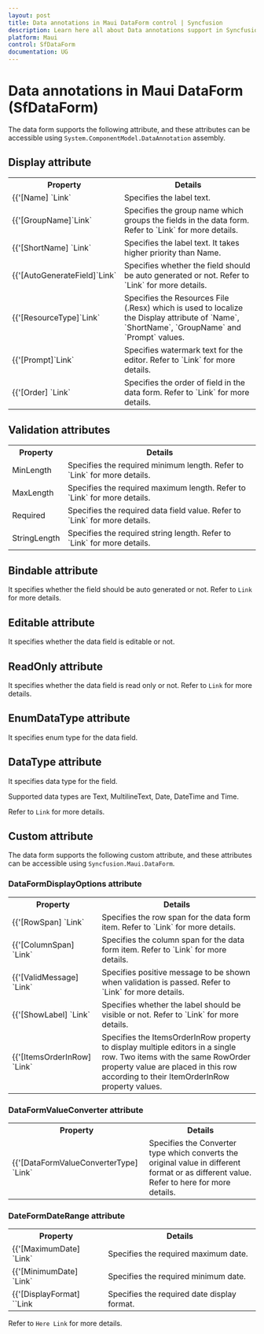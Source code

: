 ```yaml
---
layout: post
title: Data annotations in Maui DataForm control | Syncfusion
description: Learn here all about Data annotations support in Syncfusion Maui DataForm (SfDataForm) control and more.
platform: Maui
control: SfDataForm
documentation: UG
---
```


# Data annotations in Maui DataForm (SfDataForm)

The data form supports the following attribute, and these attributes can be accessible using `System.ComponentModel.DataAnnotation` assembly.

## Display attribute

<table>
<tr>
<th>Property</th>
<th>Details</th>
</tr>
<tr>
<td>
{{'[Name] `Link`
</td>
<td>
Specifies the label text.
</td>
</tr>
<tr>
<td>
{{'[GroupName]`Link`
</td>
<td>
Specifies the group name which groups the fields in the data form. Refer to  `Link` for more details.
</td>
</tr>
<tr>
<td>
{{'[ShortName] `Link`
</td>
<td>
Specifies the label text. It takes higher priority than Name.
</td>
</tr>
<tr>
<td>
{{'[AutoGenerateField]`Link`
</td>
<td>
Specifies whether the field should be auto generated or not. Refer to `Link` for more details.
</td>
</tr>
<tr>
<td>
{{'[ResourceType]`Link`
</td>
<td>
Specifies the Resources File (.Resx) which is used to localize the Display attribute of `Name`, `ShortName`, `GroupName` and `Prompt` values.
</td>
</tr>
<tr>
<td>
{{'[Prompt]`Link`
</td>
<td>
Specifies watermark text for the editor. Refer to `Link` for more details.
</td>
</tr>
<tr>
<td>
{{'[Order] `Link`
</td>
<td>
Specifies the order of field in the data form. Refer to `Link` for more details.
</td>
</tr>
</table>

## Validation attributes

<table>
<tr>
<th>
Property
</th>
<th>
Details
</th>
</tr>
<tr>
<td>
MinLength
</td>
<td>
Specifies the required minimum length. Refer to `Link` for more details.
</td>
</tr>
<tr>
<td>
MaxLength

</td>
<td>
Specifies the required maximum length. Refer to `Link` for more details.
</td>
</tr>
<tr>
<td>
Required

</td>
<td>
Specifies the required data field value. Refer to `Link` for more details.
</td>
</tr>
<tr>
<td>
StringLength
</td>
<td>
Specifies the required string length. Refer to `Link` for more details.
</td>
</tr>
</table>

## Bindable attribute

It specifies whether the field should be auto generated or not. Refer to `Link`  for more details.

## Editable attribute

It specifies whether the data field is editable or not.

## ReadOnly attribute

It specifies whether the data field is read only or not. Refer to `Link` for more details.

## EnumDataType attribute

It specifies enum type for the data field.

## DataType attribute

It specifies data type for the field.

Supported data types are Text, MultilineText, Date, DateTime and Time.

Refer to `Link` for more details.

## Custom attribute
The data form supports the following custom attribute, and these attributes can be accessible using `Syncfusion.Maui.DataForm`.

### DataFormDisplayOptions attribute

<table>
<tr>
<th>
Property
</th>
<th>
Details
</th>
</tr>
<tr>
<td>
{{'[RowSpan] `Link`
</td>
<td>
Specifies the row span for the data form item. Refer to `Link` for more details.
</td>
</tr>
<tr>
<td>
{{'[ColumnSpan] `Link`
</td>
<td>
Specifies the column span for the data form item. Refer to `Link` for more details.
</td>
</tr>
<tr>
<td>
{{'[ValidMessage] `Link`
</td>
<td>
Specifies positive message to be shown when validation is passed. Refer to `Link` for more details.
</td>
</tr>
<tr>
<td>
{{'[ShowLabel] `Link`
</td>
<td>
Specifies whether the label should be visible or not. Refer to `Link` for more details.
</td>
</tr>
<tr>
<td>
{{'[ItemsOrderInRow] `Link`
</td>
<td>
Specifies the ItemsOrderInRow property to display multiple editors in a single row. Two items with the same RowOrder property value are placed in this row according to their ItemOrderInRow property values.
</td>
</tr>
</table>

### DataFormValueConverter attribute

<table>
<tr>
<th>
Property
</th>
<th>
Details
</th>
</tr>
<tr>
<td>
{{'[DataFormValueConverterType] `Link`
</td>
<td>
Specifies the Converter type which converts the original value in different format or as different value. Refer to here for more details.
</td>
</tr>
</table>

### DateFormDateRange attribute

<table>
<tr>
<th>
Property
</th>
<th>
Details
</th>
</tr>
<tr>
<td>
{{'[MaximumDate] `Link`
</td>
<td>
Specifies the required maximum date.
</td>
</tr>
<tr>
<td>
{{'[MinimumDate] `Link`
</td>
<td>
Specifies the required minimum date.
</td>
</tr>
<tr>
<td>
{{'[DisplayFormat] ``Link
</td>
<td>
Specifies the required date display format.
</td>
</tr>
</table>

Refer to `Here Link` for more details.
